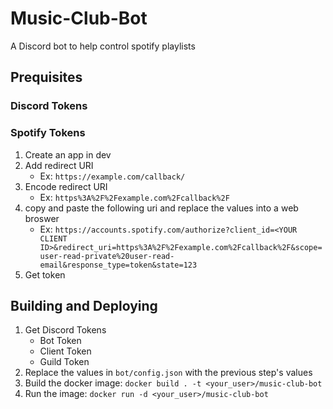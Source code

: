 # Music-Club-Bot

A Discord bot to help control spotify playlists

## Prequisites

### Discord Tokens

### Spotify Tokens

1) Create an app in dev
2) Add redirect URI
   - Ex: `https://example.com/callback/`
3) Encode redirect URI
   - Ex: `https%3A%2F%2Fexample.com%2Fcallback%2F`
4) copy and paste the following uri and replace the values into a web broswer
   - Ex: `https://accounts.spotify.com/authorize?client_id=<YOUR CLIENT ID>&redirect_uri=https%3A%2F%2Fexample.com%2Fcallback%2F&scope=user-read-private%20user-read-email&response_type=token&state=123`
5) Get token

## Building and Deploying

1) Get Discord Tokens
   - Bot Token
   - Client Token
   - Guild Token
2) Replace the values in `bot/config.json` with the previous step's values
3) Build the docker image: `docker build . -t <your_user>/music-club-bot`
4) Run the image: `docker run -d <your_user>/music-club-bot`
